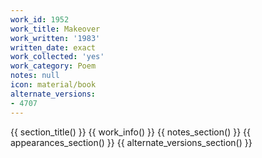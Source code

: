 ```yaml
---
work_id: 1952
work_title: Makeover
work_written: '1983'
written_date: exact
work_collected: 'yes'
work_category: Poem
notes: null
icon: material/book
alternate_versions:
- 4707
---
```


{{ section_title() }}
{{ work_info() }}
{{ notes_section() }}
{{ appearances_section() }}
{{ alternate_versions_section() }}